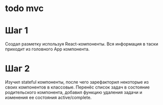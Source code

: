 # todo mvc
# Шаг 1
Создал разметку используя React-компоненты. Вся информация в таски приходит из головного App компонента.

# Шаг 2
Изучил stateful компоненты, после чего зарефакторил некоторые из своих компонентов в классовые.
Перенёс список задач в состояние родительского компонента, добавил функцию удаления задачи и изменения ее состояния active/complete.



